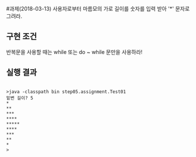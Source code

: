 #과제(2018-03-13)
사용자로부터 마름모의 가로 길이를 숫자를 입력 받아 '*' 문자로 그려라.
## 구현 조건
반복문을 사용할 때는 while 또는 do ~ while 문만을 사용하라!

## 실행 결과
```

>java -classpath bin step05.assignment.Test01
밑변 길이? 5
*
**
***
****
*****
****
***
**
*
>
```